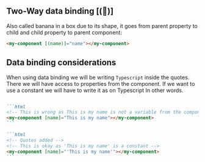 ## Two-Way data binding \[(🍌)\]
Also called banana in a box due to its shape, it goes from parent property to child and child property to parent component:

```html
<my-component [(name)]="name"></my-component>
```

## Data binding considerations

When using data binding we will be writing ``Typescript`` inside the quotes. There we will have access to properties from the component. If we want to use a constant we will have to write it as on Typescript In other words.

````md magic-move

```html
<!-- This is wrong as This is my name is not a variable from the component -->
<my-component [name]="This is my name"></my-component>
```

```html
<!-- Quotes added -->
<!-- This is okay as 'This is my name' is a constant -->
<my-component [name]="'This is my name'"></my-component>
```

````


<style>
    h4 {
        font-weight: bold;
        text-decoration: underline;
    } 
</style>